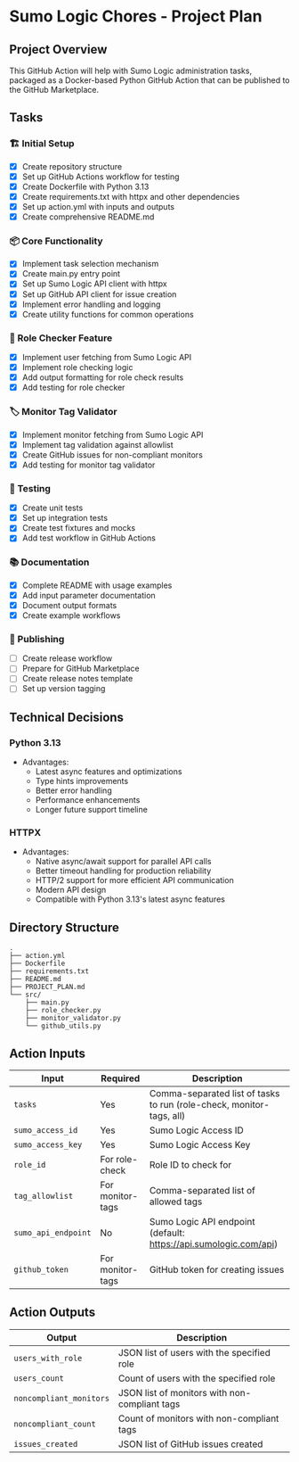 # Sumo Logic Chores - Project Plan

## Project Overview
This GitHub Action will help with Sumo Logic administration tasks, packaged as a Docker-based Python GitHub Action that can be published to the GitHub Marketplace.

## Tasks

### 🏗️ Initial Setup
- [x] Create repository structure
- [x] Set up GitHub Actions workflow for testing
- [x] Create Dockerfile with Python 3.13
- [x] Create requirements.txt with httpx and other dependencies
- [x] Set up action.yml with inputs and outputs
- [x] Create comprehensive README.md

### 📦 Core Functionality
- [x] Implement task selection mechanism
- [x] Create main.py entry point
- [x] Set up Sumo Logic API client with httpx
- [x] Set up GitHub API client for issue creation
- [x] Implement error handling and logging
- [x] Create utility functions for common operations

### 👥 Role Checker Feature
- [x] Implement user fetching from Sumo Logic API
- [x] Implement role checking logic
- [x] Add output formatting for role check results
- [x] Add testing for role checker

### 🏷️ Monitor Tag Validator
- [x] Implement monitor fetching from Sumo Logic API
- [x] Implement tag validation against allowlist
- [x] Create GitHub issues for non-compliant monitors
- [x] Add testing for monitor tag validator

### 🧪 Testing
- [x] Create unit tests
- [x] Set up integration tests
- [x] Create test fixtures and mocks
- [x] Add test workflow in GitHub Actions

### 📚 Documentation
- [x] Complete README with usage examples
- [x] Add input parameter documentation
- [x] Document output formats
- [x] Create example workflows

### 🚀 Publishing
- [ ] Create release workflow
- [ ] Prepare for GitHub Marketplace
- [ ] Create release notes template
- [ ] Set up version tagging

## Technical Decisions

### Python 3.13
- Advantages:
  - Latest async features and optimizations
  - Type hints improvements
  - Better error handling
  - Performance enhancements
  - Longer future support timeline

### HTTPX
- Advantages:
  - Native async/await support for parallel API calls
  - Better timeout handling for production reliability
  - HTTP/2 support for more efficient API communication
  - Modern API design
  - Compatible with Python 3.13's latest async features

## Directory Structure
```
.
├── action.yml
├── Dockerfile
├── requirements.txt
├── README.md
├── PROJECT_PLAN.md
└── src/
    ├── main.py
    ├── role_checker.py
    ├── monitor_validator.py
    └── github_utils.py
```

## Action Inputs

| Input | Required | Description |
|-------|----------|-------------|
| `tasks` | Yes | Comma-separated list of tasks to run (role-check, monitor-tags, all) |
| `sumo_access_id` | Yes | Sumo Logic Access ID |
| `sumo_access_key` | Yes | Sumo Logic Access Key |
| `role_id` | For role-check | Role ID to check for |
| `tag_allowlist` | For monitor-tags | Comma-separated list of allowed tags |
| `sumo_api_endpoint` | No | Sumo Logic API endpoint (default: https://api.sumologic.com/api) |
| `github_token` | For monitor-tags | GitHub token for creating issues |

## Action Outputs

| Output | Description |
|--------|-------------|
| `users_with_role` | JSON list of users with the specified role |
| `users_count` | Count of users with the specified role |
| `noncompliant_monitors` | JSON list of monitors with non-compliant tags |
| `noncompliant_count` | Count of monitors with non-compliant tags |
| `issues_created` | JSON list of GitHub issues created | 